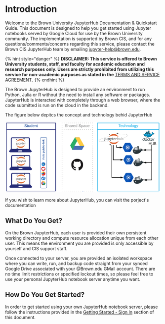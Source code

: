 # Introduction

Welcome to the Brown University JupyterHub Documentation & Quickstart Guide. This document is designed to help you get started using Jupyter notebooks served by Google Cloud for use by the Brown University community. The implementation is supported by Brown CIS, and for any questions/comments/concerns regarding this service, please contact the Brown CIS JupyterHub team by emailing jupyter-help@brown.edu. 

{% hint style="danger" %}
**DISCLAIMER: This service is offered** **to Brown University students, staff, and faculty** **for academic education and research purposes** **only. Users are strictly prohibited from utilizing this service for non-academic purposes as stated in the** [TERMS AND SERVICE AGREEMENT](computing-policy.md#brown-jupyterhub-terms-and-service-agreement)**.**
{% endhint %}

The Brown JupyterHub is designed to provide an environment to run Python, Julia or R without the need to install any software or packages. JupyterHub is interacted with completely through a web browser, where the code submitted is run on the cloud in the backend.

The figure below depitcs the concept and technology behid JupyterHub

![JupyterHub Summary](.gitbook/assets/screen-shot-2019-08-14-at-3.18.35-pm.png)

If you wish to learn more about JupyterHub, you can visit the porject's documentation

## What Do You Get?

On the Brown JupyterHub, each user is provided their own persistent working directory and compute resource allocation unique from each other user. This means the environment you are provided is only accessible by yourself and CIS support staff. 

Once connected to your server, you are provided an isolated workspace where you can write, run, and backup code straight from your synced Google Drive associated with your @Brown.edu GMail account. There are no time limit restrictions or specified lockout times, so please feel free to use your personal JupyterHub notebook server anytime you want.

## How Do You Get Started?

In order to get started using your own JupyterHub notebook server, please follow the instructions provided in the [Getting Started - Sign In](getting-started/signin.md) section of this document.

